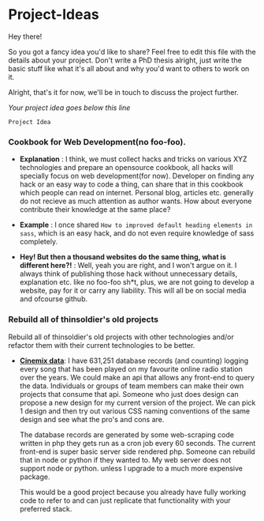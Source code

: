# Project-Ideas

Hey there! 

So you got a fancy idea you'd like to share? Feel free to edit this file with the details about your project. Don't write a PhD thesis alright, just write the basic stuff like what it's all about and why you'd want to others to work on it.

Alright, that's it for now, we'll be in touch to discuss the project further. 

*Your project idea goes below this line* 

`Project Idea`
### Cookbook for Web Development(no foo-foo).

- **Explanation** : I think, we must collect hacks and tricks on various XYZ technologies and prepare an opensource cookbook, all hacks will specially focus on web development(for now). Developer on finding any hack or an easy way to code a thing, can share that in this cookbook which people can read on internet.
Personal blog, articles etc. generally do not recieve as much attention as author wants. How about everyone contribute their knowledge at the same place?

- **Example** : I once shared `How to improved default heading elements in sass`, which is an easy hack, and do not even require knowledge of sass completely.

- **Hey! But then a thousand websites do the same thing, what is different here?!** : Well, yeah you are right, and I won't argue on it. I always think of publishing those hack without unnecessary details, explanation etc. like no foo-foo sh\*t, plus, we are not going to develop a website, pay for it or carry any liability. This will all be on social media and ofcourse github.


### Rebuild all of thinsoldier's old projects

Rebuild all of thinsoldier's old projects with other technologies and/or refactor them with their current technologies to be better.

- **[Cinemix data](http://thinsoldier.com/cinemix/)**: I have 631,251 database records (and counting) logging every song that has been played on my favourite online radio station over the years. We could make an api that allows any front-end to query the data. Individuals or groups of team members can make their own projects that consume that api. Someone who just does design can propose a new design for my current version of the project. We can pick 1 design and then try out various CSS naming conventions of the same design and see what the pro's and cons are.  
  
  The database records are generated by some web-scraping code written in php they gets run as a cron job every 60 seconds. The current front-end is super basic server side rendered php. Someone can rebuild that in node or python if they wanted to. My web server does not support node or python. unless I upgrade to a much more expensive package.
  
  This would be a good project because you already have fully working code to refer to and can just replicate that functionality with your preferred stack.
